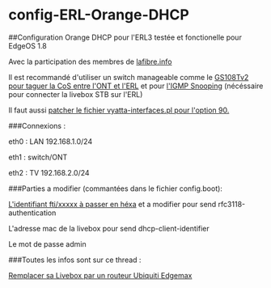 # config-ERL-Orange-DHCP
##Configuration Orange DHCP pour l'ERL3 testée et fonctionelle pour EdgeOS 1.8

Avec la participation des membres de [lafibre.info](https://lafibre.info) 



Il est recommandé d'utiliser un switch manageable comme le [GS108Tv2 pour taguer la CoS entre l'ONT et l'ERL](https://lafibre.info/remplacer-livebox/switch-gs108tv2-pour-prendre-en-charge-la-cos-devant-les-routeurs/) et pour [l'IGMP Snooping](https://lafibre.info/remplacer-livebox/en-cours-remplacer-sa-livebox-par-un-routeur-ubiquiti-edgemax/msg240483/#msg240483) (nécéssaire pour connecter la livebox STB sur l'ERL)

Il faut aussi [patcher le fichier vyatta-interfaces.pl pour l'option 90.](https://gist.github.com/kgersen/5b8fb20a817aa6e88308#file-modif-os-patch)

###Connexions : 

eth0 : LAN 192.168.1.0/24

eth1 : switch/ONT

eth2 : TV 192.168.2.0/24

###Parties a modifier (commantées dans le fichier config.boot): 

[L'identifiant fti/xxxxx à passer en héxa](https://jsfiddle.net/kgersen/45zudr15/embedded/result/) et a modifier pour send rfc3118-authentication

L'adresse mac de la livebox pour send dhcp-client-identifier 

Le mot de passe admin

###Toutes les infos sont sur ce thread :

[Remplacer sa Livebox par un routeur Ubiquiti Edgemax](https://lafibre.info/remplacer-livebox/en-cours-remplacer-sa-livebox-par-un-routeur-ubiquiti-edgemax)








